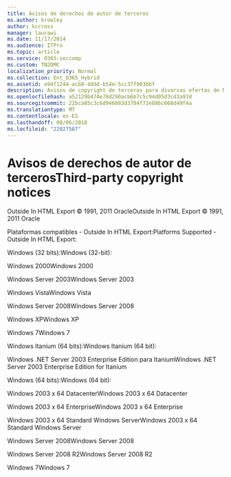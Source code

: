 ```yaml
---
title: Avisos de derechos de autor de terceros
ms.author: krowley
author: kccross
manager: laurawi
ms.date: 11/17/2014
ms.audience: ITPro
ms.topic: article
ms.service: O365-seccomp
ms.custom: TN2DMC
localization_priority: Normal
ms.collection: Ent_O365_Hybrid
ms.assetid: e94f1244-acb8-4ddd-b54e-5cc37f903bbf
description: Avisos de copyright de terceros para diversas ofertas de Microsoft
ms.openlocfilehash: a52129b474e78d290acb6b7c5c94d05d3cd3a93d
ms.sourcegitcommit: 22bca85c3c6d946083d3784f72e886c068d49f4a
ms.translationtype: MT
ms.contentlocale: es-ES
ms.lasthandoff: 08/06/2018
ms.locfileid: "22027587"
---
```

# <a name="third-party-copyright-notices"></a><span data-ttu-id="9c5b5-103">Avisos de derechos de autor de terceros</span><span class="sxs-lookup"><span data-stu-id="9c5b5-103">Third-party copyright notices</span></span>

<span data-ttu-id="9c5b5-104">Outside In HTML Export © 1991, 2011 Oracle</span><span class="sxs-lookup"><span data-stu-id="9c5b5-104">Outside In HTML Export © 1991, 2011 Oracle</span></span>
  
<span data-ttu-id="9c5b5-105">Plataformas compatibles - Outside In HTML Export:</span><span class="sxs-lookup"><span data-stu-id="9c5b5-105">Platforms Supported - Outside In HTML Export:</span></span>
  
<span data-ttu-id="9c5b5-106">Windows (32 bits):</span><span class="sxs-lookup"><span data-stu-id="9c5b5-106">Windows (32-bit):</span></span>
  
<span data-ttu-id="9c5b5-107">Windows 2000</span><span class="sxs-lookup"><span data-stu-id="9c5b5-107">Windows 2000</span></span>
  
<span data-ttu-id="9c5b5-108">Windows Server 2003</span><span class="sxs-lookup"><span data-stu-id="9c5b5-108">Windows Server 2003</span></span>
  
<span data-ttu-id="9c5b5-109">Windows Vista</span><span class="sxs-lookup"><span data-stu-id="9c5b5-109">Windows Vista</span></span>
  
<span data-ttu-id="9c5b5-110">Windows Server 2008</span><span class="sxs-lookup"><span data-stu-id="9c5b5-110">Windows Server 2008</span></span>
  
<span data-ttu-id="9c5b5-111">Windows XP</span><span class="sxs-lookup"><span data-stu-id="9c5b5-111">Windows XP</span></span>
  
<span data-ttu-id="9c5b5-112">Windows 7</span><span class="sxs-lookup"><span data-stu-id="9c5b5-112">Windows 7</span></span>
  
<span data-ttu-id="9c5b5-113">Windows Itanium (64 bits):</span><span class="sxs-lookup"><span data-stu-id="9c5b5-113">Windows Itanium (64 bit):</span></span>
  
<span data-ttu-id="9c5b5-114">Windows .NET Server 2003 Enterprise Edition para Itanium</span><span class="sxs-lookup"><span data-stu-id="9c5b5-114">Windows .NET Server 2003 Enterprise Edition for Itanium</span></span>
  
<span data-ttu-id="9c5b5-115">Windows (64 bits):</span><span class="sxs-lookup"><span data-stu-id="9c5b5-115">Windows (64 bit):</span></span>
  
<span data-ttu-id="9c5b5-116">Windows 2003 x 64 Datacenter</span><span class="sxs-lookup"><span data-stu-id="9c5b5-116">Windows 2003 x 64 Datacenter</span></span>
  
<span data-ttu-id="9c5b5-117">Windows 2003 x 64 Enterprise</span><span class="sxs-lookup"><span data-stu-id="9c5b5-117">Windows 2003 x 64 Enterprise</span></span>
  
<span data-ttu-id="9c5b5-118">Windows 2003 x 64 Standard Windows Server</span><span class="sxs-lookup"><span data-stu-id="9c5b5-118">Windows 2003 x 64 Standard Windows Server</span></span>
  
<span data-ttu-id="9c5b5-119">Windows Server 2008</span><span class="sxs-lookup"><span data-stu-id="9c5b5-119">Windows Server 2008</span></span>
  
<span data-ttu-id="9c5b5-120">Windows Server 2008 R2</span><span class="sxs-lookup"><span data-stu-id="9c5b5-120">Windows Server 2008 R2</span></span>
  
<span data-ttu-id="9c5b5-121">Windows 7</span><span class="sxs-lookup"><span data-stu-id="9c5b5-121">Windows 7</span></span>
  

